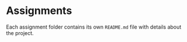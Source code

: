 # Assignments

Each assignment folder contains its own `README.md` file with details about the project.
